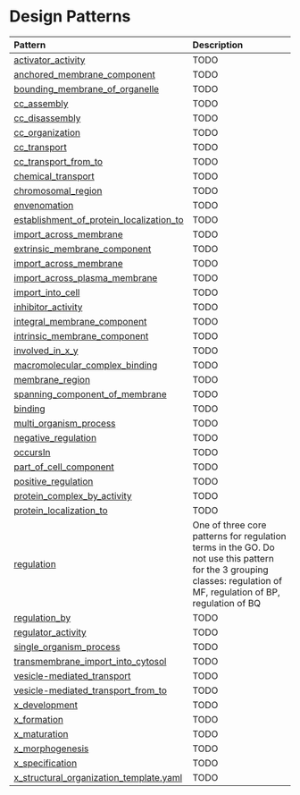 # Design Patterns

| Pattern | Description |
|:--------|:------------|
| [activator_activity](activator_activity.md) | TODO |
| [anchored_membrane_component](anchored_membrane_component.md) | TODO |
| [bounding_membrane_of_organelle](bounding_membrane_of_organelle.md) | TODO |
| [cc_assembly](cc_assembly.md) | TODO |
| [cc_disassembly](cc_disassembly.md) | TODO |
| [cc_organization](cc_organization.md) | TODO |
| [cc_transport](cc_transport.md) | TODO |
| [cc_transport_from_to](cc_transport_from_to.md) | TODO |
| [chemical_transport](chemical_transport.md) | TODO |
| [chromosomal_region](chromosomal_region.md) | TODO |
| [envenomation](envenomation.md) | TODO |
| [establishment_of_protein_localization_to](establishment_of_protein_localization_to.md) | TODO |
| [import_across_membrane](export_across_membrane.md) | TODO |
| [extrinsic_membrane_component](extrinsic_membrane_component.md) | TODO |
| [import_across_membrane](import_across_membrane.md) | TODO |
| [import_across_plasma_membrane](import_across_plasma_membrane.md) | TODO |
| [import_into_cell](import_into_cell.md) | TODO |
| [inhibitor_activity](inhibitor_activity.md) | TODO |
| [integral_membrane_component](integral_membrane_component.md) | TODO |
| [intrinsic_membrane_component](intrinsic_membrane_component.md) | TODO |
| [involved_in_x_y](involved_in_x_y.md) | TODO |
| [macromolecular_complex_binding](macromolecular_complex_binding.md) | TODO |
| [membrane_region](membrane_region.md) | TODO |
| [spanning_component_of_membrane](membrane_spanning_component.md) | TODO |
| [binding](mf_binding.md) | TODO |
| [multi_organism_process](multi_organism_process.md) | TODO |
| [negative_regulation](negative_regulation.md) | TODO |
| [occursIn](occursIn.md) | TODO |
| [part_of_cell_component](part_of_cell_component.md) | TODO |
| [positive_regulation](positive_regulation.md) | TODO |
| [protein_complex_by_activity](protein_complex_by_activity.md) | TODO |
| [protein_localization_to](protein_localization_to.md) | TODO |
| [regulation](regulation.md) | One of three core patterns for regulation terms in the GO. Do not use this pattern for the 3 grouping classes: regulation of MF, regulation of BP, regulation of BQ |
| [regulation_by](regulation_by.md) | TODO |
| [regulator_activity](regulator_activity.md) | TODO |
| [single_organism_process](single_organism_process.md) | TODO |
| [transmembrane_import_into_cytosol](transmembrane_import_into_cell.md) | TODO |
| [vesicle-mediated_transport](vesicle_mediated_transport.md) | TODO |
| [vesicle-mediated_transport_from_to](vesicle_mediated_transport_from_to.md) | TODO |
| [x_development](x_development.md) | TODO |
| [x_formation](x_formation.md) | TODO |
| [x_maturation](x_maturation.md) | TODO |
| [x_morphogenesis](x_morphogenesis.md) | TODO |
| [x_specification](x_specification.md) | TODO |
| [x_structural_organization_template.yaml](x_structural_organization.md) | TODO |
